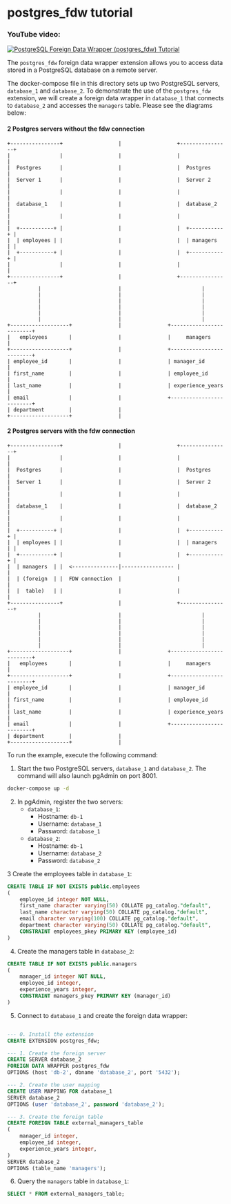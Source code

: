 # **postgres_fdw tutorial**

### **YouTube video:**
[![PostgreSQL Foreign Data Wrapper (postgres_fdw) Tutorial](https://img.youtube.com/vi/G6gVuVms0tA/0.jpg)](https://youtu.be/G6gVuVms0tA)

The `postgres_fdw` foreign data wrapper extension
allows you to access data stored in a PostgreSQL database on a remote server.

The docker-compose file in this directory sets up two PostgreSQL servers, `database_1` and `database_2`.
To demonstrate the use of the `postgres_fdw` extension, we will create a foreign data wrapper in `database_1` 
that connects to `database_2` and accesses the `managers` table. Please see the diagrams below:

#### 2 Postgres servers without the fdw connection

```plaintext
+----------------+                  |                  +----------------+
|                |                  |                  |                |
|  Postgres      |                  |                  |  Postgres      |
|  Server 1      |                  |                  |  Server 2      |
|                |                  |                  |                |
|  database_1    |                  |                  |  database_2    |
|                |                  |                  |                |
|  +-----------+ |                  |                  |  +-----------+ |
|  | employees | |                  |                  |  | managers  | |
|  +-----------+ |                  |                  |  +-----------+ |
|                |                  |                  |                |
+----------------+                  |                  +----------------+
          |                         |                          |
          |                         |                          |
          |                         |                          |
          |                         |                          |
          |                         |                          |
          |                         |                          |
+-------------------+               |               +-------------------------+
|   employees       |               |               |     managers            |
+-------------------+               |               +-------------------------+
| employee_id       |               |               | manager_id              |
| first_name        |               |               | employee_id             |
| last_name         |               |               | experience_years        |
| email             |               |               +-------------------------+
| department        |               |
+-------------------+               |

```


#### 2 Postgres servers with the fdw connection

```plaintext
+----------------+                  |                  +----------------+
|                |                  |                  |                |
|  Postgres      |                  |                  |  Postgres      |
|  Server 1      |                  |                  |  Server 2      |
|                |                  |                  |                |
|  database_1    |                  |                  |  database_2    |
|                |                  |                  |                |
|  +-----------+ |                  |                  |  +-----------+ |
|  | employees | |                  |                  |  | managers  | |
|  +-----------+ |                  |                  |  +-----------+ |
|  | managers  | |  <---------------|----------------- |                |
|  | (foreign  | |  FDW connection  |                  |                |
|  |  table)   | |                  |                  |                |
+----------------+                  |                  +----------------+
          |                         |                          |
          |                         |                          |
          |                         |                          |
          |                         |                          |
          |                         |                          |
          |                         |                          |
+-------------------+               |               +-------------------------+
|   employees       |               |               |     managers            |
+-------------------+               |               +-------------------------+
| employee_id       |               |               | manager_id              |
| first_name        |               |               | employee_id             |
| last_name         |               |               | experience_years        |
| email             |               |               +-------------------------+
| department        |               |
+-------------------+               |
```

To run the example, execute the following command:

1. Start the two PostgreSQL servers, `database_1` and `database_2`. The command will also launch pgAdmin on port 8001.
```bash
docker-compose up -d
```

2. In pgAdmin, register the two servers:
   - `database_1`:
     - Hostname: `db-1`
     - Username: `database_1`
     - Password: `database_1`
   - `database_2`:
     - Hostname: `db-1`
     - Username: `database_2`
     - Password: `database_2`

3 Create the employees table in `database_1`:
```sql
CREATE TABLE IF NOT EXISTS public.employees
(
    employee_id integer NOT NULL,
    first_name character varying(50) COLLATE pg_catalog."default",
    last_name character varying(50) COLLATE pg_catalog."default",
    email character varying(100) COLLATE pg_catalog."default",
    department character varying(50) COLLATE pg_catalog."default",
    CONSTRAINT employees_pkey PRIMARY KEY (employee_id)
)
```

4. Create the managers table in `database_2`:
```sql
CREATE TABLE IF NOT EXISTS public.managers
(
    manager_id integer NOT NULL,
    employee_id integer,
    experience_years integer,
    CONSTRAINT managers_pkey PRIMARY KEY (manager_id)
)
``` 

5. Connect to `database_1` and create the foreign data wrapper:
```sql

--- 0. Install the extension
CREATE EXTENSION postgres_fdw;

--- 1. Create the foreign server
CREATE SERVER database_2
FOREIGN DATA WRAPPER postgres_fdw
OPTIONS (host 'db-2', dbname 'database_2', port '5432');

--- 2. Create the user mapping
CREATE USER MAPPING FOR database_1
SERVER database_2
OPTIONS (user 'database_2', password 'database_2');

--- 3. Create the foreign table
CREATE FOREIGN TABLE external_managers_table
(
    manager_id integer,
    employee_id integer,
    experience_years integer,
)
SERVER database_2
OPTIONS (table_name 'managers');
```

6. Query the `managers` table in `database_1`:
```sql
SELECT * FROM external_managers_table;
```

